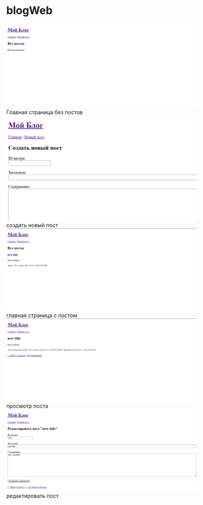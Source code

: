 # blogWeb
![img.png](img.png) Главная страница без постов
![img_1.png](img_1.png) создать новый пост
![img_2.png](img_2.png) главная страница с постом
![img_3.png](img_3.png) просмотр поста
![img_4.png](img_4.png) редактировать пост